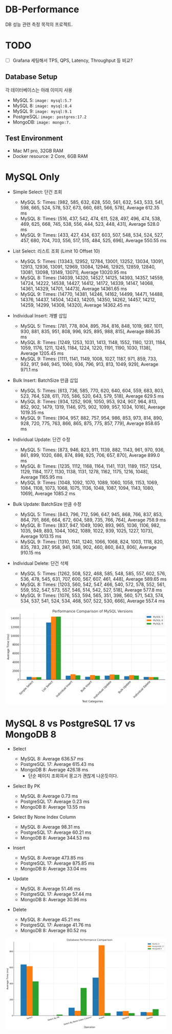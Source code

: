 # DB-Performance

DB 성능 관련 측정 목적의 프로젝트.

# TODO

- [ ] Grafana 세팅해서 TPS, QPS, Latency, Throughput 등 비교?

## Database Setup

각 데이터베이스는 아래 이미지 사용

* MySQL 5: `image: mysql:5.7`
* MySQL 8: `image: mysql:8.4`
* MySQL 9: `image: mysql:9.1`
* PostgreSQL: `image: postgres:17.2`
* MongoDB: `image: mongo:7.`

## Test Environment

* Mac M1 pro, 32GB RAM
* Docker resource: 2 Core, 6GB RAM

# MySQL Only

* Simple Select: 단건 조회
    * MySQL 5: Times: [982, 585, 632, 628, 550, 561, 632, 543, 533, 541, 598, 665, 524, 578, 537, 673, 660, 681, 566, 578], Average 612.35 ms
    * MySQL 8: Times: [516, 437, 542, 474, 611, 528, 497, 496, 474, 538, 469, 625, 668, 745, 538, 556, 444, 523, 448, 431], Average 528.0 ms
    * MySQL 9: Times: [433, 427, 434, 637, 603, 507, 548, 534, 524, 527, 457, 680, 704, 703, 556, 517, 515, 484, 525, 696], Average 550.55 ms

* List Select: 리스트 조회 (Limit 10 Offset 10)
    * MySQL 5: Times: [13343, 12952, 12784, 13001, 13252, 13034, 13091, 12913, 12936, 13091, 12969, 13084, 12946, 12925, 12859, 12840, 13081, 13098, 13149, 13071], Average 13020.95 ms
    * MySQL 8: Times: [14039, 14320, 14527, 14125, 14393, 14357, 14559, 14724, 14222, 14538, 14427, 14412, 14172, 14339, 14147, 14068, 14361, 14329, 14701, 14473], Average 14361.65 ms
    * MySQL 9: Times: [14770, 14381, 14246, 14162, 14499, 14471, 14488, 14376, 14437, 14504, 14243, 14205, 14350, 14262, 14457, 14212, 14259, 14299, 14308, 14320], Average 14362.45 ms

* Individual Insert: 개별 삽입
    * MySQL 5: Times: [781, 778, 804, 895, 764, 816, 848, 1019, 987, 1011, 930, 881, 835, 951, 808, 996, 925, 895, 988, 815], Average 886.35 ms
    * MySQL 8: Times: [1249, 1253, 1031, 1413, 1148, 1552, 1180, 1231, 1184, 1059, 1176, 1211, 1245, 1184, 1224, 1220, 1191, 1190, 1030, 1138], Average 1205.45 ms
    * MySQL 9: Times: [1111, 1141, 1149, 1008, 1027, 1187, 971, 859, 733, 932, 917, 946, 945, 1060, 936, 796, 913, 813, 1049, 929], Average 971.1 ms

* Bulk Insert: BatchSize 만큼 삽입
    * MySQL 5: Times: [613, 736, 585, 770, 620, 640, 604, 559, 683, 803, 523, 764, 528, 611, 705, 586, 520, 643, 579, 518], Average 629.5 ms
    * MySQL 8: Times: [934, 1252, 909, 1050, 953, 924, 907, 964, 813, 852, 902, 1479, 1319, 1146, 975, 902, 1099, 957, 1034, 1016], Average 1019.35 ms
    * MySQL 9: Times: [904, 957, 882, 757, 954, 986, 853, 973, 814, 890, 928, 720, 775, 763, 866, 865, 875, 775, 857, 779], Average 858.65 ms

* Individual Update: 단건 수정
    * MySQL 5: Times: [873, 946, 823, 911, 1139, 882, 1143, 961, 970, 936, 861, 899, 1020, 686, 874, 898, 925, 706, 657, 870], Average 899.0 ms
    * MySQL 8: Times: [1235, 1112, 1168, 1164, 1141, 1131, 1189, 1157, 1254, 1129, 1184, 1177, 1130, 1138, 1131, 1278, 1162, 1175, 1216, 1048], Average 1165.95 ms
    * MySQL 9: Times: [1048, 1092, 1070, 1089, 1060, 1058, 1153, 1069, 1084, 1108, 1073, 1068, 1075, 1136, 1048, 1087, 1094, 1143, 1080, 1069], Average 1085.2 ms

* Bulk Update: BatchSize 만큼 수정
    * MySQL 5: Times: [843, 796, 712, 596, 647, 945, 868, 766, 837, 853, 864, 791, 866, 664, 672, 604, 589, 735, 766, 764], Average 758.9 ms
    * MySQL 8: Times: [837, 947, 1049, 1090, 893, 965, 1036, 1106, 982, 1035, 949, 893, 1044, 1062, 1089, 1022, 939, 1025, 1227, 1073], Average 1013.15 ms
    * MySQL 9: Times: [1310, 1141, 1240, 1066, 1068, 824, 1003, 1118, 820, 835, 783, 287, 958, 941, 938, 902, 460, 860, 843, 806], Average 910.15 ms

* Individual Delete: 단건 삭제
    * MySQL 5: Times: [1262, 508, 522, 468, 585, 548, 585, 557, 602, 576, 536, 478, 545, 631, 707, 600, 567, 607, 461, 448], Average 589.65 ms
    * MySQL 8: Times: [1203, 560, 542, 547, 466, 540, 572, 578, 552, 561, 559, 552, 547, 573, 557, 546, 514, 542, 527, 518], Average 577.8 ms
    * MySQL 9: Times: [1076, 553, 594, 565, 351, 398, 560, 571, 543, 574, 534, 537, 541, 524, 534, 468, 507, 522, 530, 666], Average 557.4 ms

![](images/.README_images/dbbeb896.png)

# MySQL 8 vs PostgreSQL 17 vs MongoDB 8

* Select
    * MySQL 8: Average 636.57 ms
    * PostgreSQL 17: Average 615.43 ms
    * MongoDB 8: Average 426.18 ms
        * 단순 페이지 조회여서 몽고가 괜찮게 나온듯이다.

* Select By PK
    * MySQL 8: Average 0.73 ms
    * PostgreSQL 17: Average 0.23 ms
    * MongoDB 8: Average 13.55 ms

* Select By None Index Column
    * MySQL 8: Average 98.31 ms
    * PostgreSQL 17: Average 60.21 ms
    * MongoDB 8: Average 344.53 ms

* Insert
    * MySQL 8: Average 473.85 ms
    * PostgreSQL 17: Average 875.85 ms
    * MongoDB 8: Average 33.04 ms

* Update
    * MySQL 8: Average 51.46 ms
    * PostgreSQL 17: Average 57.44 ms
    * MongoDB 8: Average 30.96 ms

* Delete
    * MySQL 8: Average 45.21 ms
    * PostgreSQL 17: Average 41.76 ms
    * MongoDB 8: Average 80.52 ms

![](images/.README_images/c5794ce6.png)